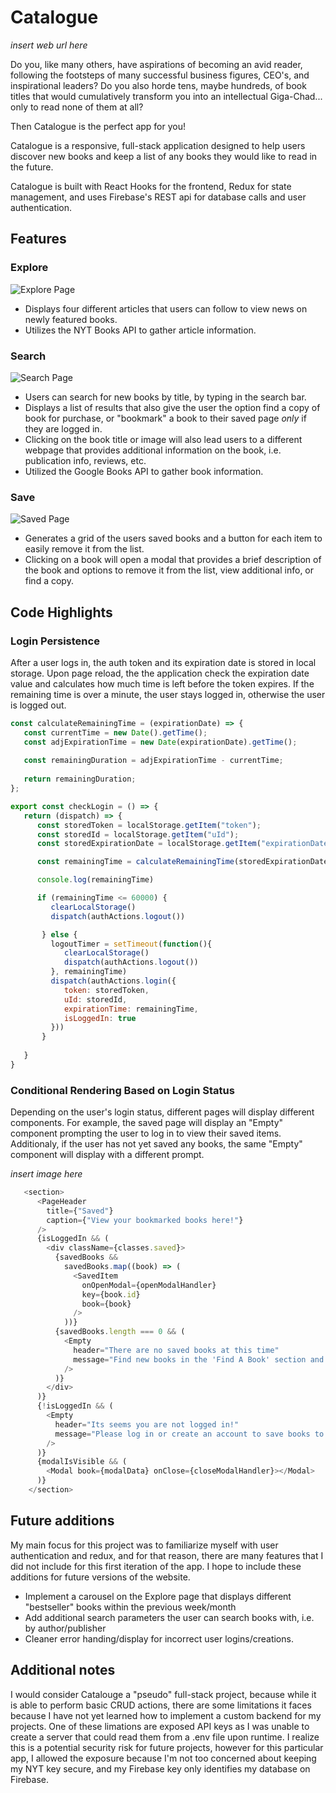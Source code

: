 # Catalogue

*insert web url here*


Do you, like many others, have aspirations of becoming an avid reader, following the footsteps of many successful business figures, CEO's, and inspirational leaders? Do you also horde tens, maybe hundreds, of book titles that would cumulatively transform you into an intellectual Giga-Chad... only to read none of them at all? 

Then Catalogue is the perfect app for you!

Catalogue is a responsive, full-stack application designed to help users discover new books and keep a list of any books they would like to read in the future. 

Catalogue is built with React Hooks for the frontend, Redux for state management, and uses Firebase's REST api for database calls and user authentication.

## Features

### Explore
![Explore Page](https://res.cloudinary.com/dj9ptprsb/image/upload/w_900,c_scale/v1632761480/Catalogue_Screenshot_depwqv.png)
* Displays four different articles that users can follow to view news on newly featured books. 
* Utilizes the NYT Books API to gather article information.

### Search
![Search Page](https://res.cloudinary.com/dj9ptprsb/image/upload/w_900,c_scale/v1632761480/Catalogue_Search_in4krb.png)
* Users can search for new books by title, by typing in the search bar. 
* Displays a list of results that also give the user the option find a copy of book for purchase, or "bookmark" a book to their saved page *only* if they are logged in. 
* Clicking on the book title or image will also lead users to a different webpage that provides additional information on the book, i.e. publication info, reviews, etc. 
* Utilized the Google Books API to gather book information.

### Save 
![Saved Page](https://res.cloudinary.com/dj9ptprsb/image/upload/w_900,c_scale/v1632761480/Catalogue_Saved_2_vamhxk.png)
* Generates a grid of the users saved books and a button for each item to easily remove it from the list.
* Clicking on a book will open a modal that provides a brief description of the book and options to remove it from the list, view additional info, or find a copy. 

## Code Highlights

### Login Persistence
After a user logs in, the auth token and its expiration date is stored in local storage. Upon page reload, the the application check the expiration date value and calculates how much time is left before the token expires. If the remaining time is over a minute, the user stays logged in, otherwise the user is logged out. 

```javascript 
const calculateRemainingTime = (expirationDate) => {
   const currentTime = new Date().getTime();
   const adjExpirationTime = new Date(expirationDate).getTime();
 
   const remainingDuration = adjExpirationTime - currentTime;
 
   return remainingDuration;
};

export const checkLogin = () => {
   return (dispatch) => {
      const storedToken = localStorage.getItem("token");
      const storedId = localStorage.getItem("uId");
      const storedExpirationDate = localStorage.getItem("expirationDate");

      const remainingTime = calculateRemainingTime(storedExpirationDate);

      console.log(remainingTime)

      if (remainingTime <= 60000) {
         clearLocalStorage()
         dispatch(authActions.logout())

       } else {
         logoutTimer = setTimeout(function(){
            clearLocalStorage()
            dispatch(authActions.logout())
         }, remainingTime)
         dispatch(authActions.login({
            token: storedToken,
            uId: storedId,
            expirationTime: remainingTime,
            isLoggedIn: true
         }))
       }
       
   }
}
```

### Conditional Rendering Based on Login Status
Depending on the user's login status, different pages will display different components. For example, the saved page will display an "Empty" component prompting the user to log in to view their saved items. Additionaly, if the user has not yet saved any books, the same "Empty" component will display with a different prompt. 

*insert image here*

```javascript
   <section>
      <PageHeader
        title={"Saved"}
        caption={"View your bookmarked books here!"}
      />
      {isLoggedIn && (
        <div className={classes.saved}>
          {savedBooks &&
            savedBooks.map((book) => (
              <SavedItem
                onOpenModal={openModalHandler}
                key={book.id}
                book={book}
              />
            ))}
          {savedBooks.length === 0 && (
            <Empty
              header="There are no saved books at this time"
              message="Find new books in the 'Find A Book' section and bookmark any that you would like to read in the future :)"
            />
          )}
        </div>
      )}
      {!isLoggedIn && (
        <Empty
          header="Its seems you are not logged in!"
          message="Please log in or create an account to save books to your library"
        />
      )}
      {modalIsVisible && (
        <Modal book={modalData} onClose={closeModalHandler}></Modal>
      )}
    </section>
```

## Future additions
My main focus for this project was to familiarize myself with user authentication and redux, and for that reason, there are many features that I did not include for this first iteration of the app. I hope to include these additions for future versions of the website. 

* Implement a carousel on the Explore page that displays different "bestseller" books within the previous week/month
* Add additional search parameters the user can search books with, i.e. by author/publisher
* Cleaner error handing/display for incorrect user logins/creations. 

## Additional notes
I would consider Catalouge a "pseudo" full-stack project, because while it is able to perform basic CRUD actions, there are some limitations it faces because I have not yet learned how to implement a custom backend for my projects. One of these limations are exposed API keys as I was unable to create a server that could read them from a .env file upon runtime. I realize this is a potential security risk for future projects, however for this particular app, I allowed the exposure because I'm not too concerned about keeping my NYT key secure, and my Firebase key only identifies my database on Firebase.

